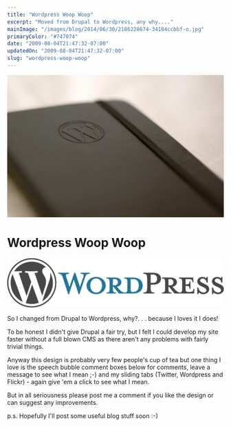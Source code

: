 ```yaml
---
title: "Wordpress Woop Woop"
excerpt: "Moved from Drupal to Wordpress, any why...."
mainImage: "/images/blog/2014/06/30/2186228674-34104ccbbf-o.jpg"
primaryColor: "#747074"
date: "2009-08-04T21:47:32-07:00"
updatedOn: "2009-08-04T21:47:32-07:00"
slug: "wordpress-woop-woop"
---
```

![Key art for blog post "Wordpress Woop Woop "](/images/blog/2014/06/30/2186228674-34104ccbbf-o.jpg)

# Wordpress Woop Woop 

![wordpress-logo-hoz-rgb](/images/blog/2009/08/wordpress-logo-hoz-rgb.png)

So I changed from Drupal to Wordpress, why?. . . because I loves it I does!

To be honest I didn't give Drupal a fair try, but I felt I could develop my site faster without a full blown CMS as there aren't any problems with fairly trivial things.

Anyway this design is probably very few people's cup of tea but one thing I love is the speech bubble comment boxes below for comments, leave a message to see what I mean ;-) and my sliding tabs (Twitter, Wordpress and Flickr) - again give 'em a click to see what I mean.

But in all seriousness please post me a comment if you like the design or can suggest any improvements.

p.s. Hopefully I'll post some useful blog stuff soon :-)
